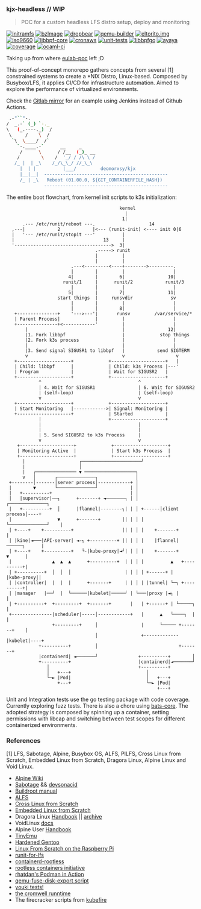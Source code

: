 ### kjx-headless // WIP
> POC for a custom headless LFS distro setup, deploy and monitoring

[![initramfs](https://github.com/deomorxsy/kjx-headless/actions/workflows/initramfs.yml/badge.svg)](https://github.com/deomorxsy/kjx-headless/actions/workflows/initramfs.yml)
[![bzImage](https://github.com/deomorxsy/kjx-headless/actions/workflows/kernel.yml/badge.svg)](https://github.com/deomorxsy/kjx-headless/actions/workflows/kernel.yml)
[![dropbear](https://github.com/deomorxsy/kjx-headless/actions/workflows/dropbear.yml/badge.svg)](https://github.com/deomorxsy/kjx-headless/actions/workflows/dropbear.yml)
[![qemu-builder](https://github.com/deomorxsy/kjx-headless/actions/workflows/qdb.yml/badge.svg)](https://github.com/deomorxsy/kjx-headless/actions/workflows/qdb.yml)
[![eltorito.img](https://github.com/deomorxsy/kjx-headless/actions/workflows/eltorito.yml/badge.svg)](https://github.com/deomorxsy/kjx-headless/actions/workflows/eltorito.yml)
[![iso9660](https://github.com/deomorxsy/kjx-headless/actions/workflows/ci.yml/badge.svg)](https://github.com/deomorxsy/kjx-headless/actions/workflows/ci.yml)
[![libbpf-core](https://github.com/deomorxsy/kjx-headless/actions/workflows/bee.yml/badge.svg)](https://github.com/deomorxsy/kjx-headless/actions/workflows/bee.yml)
[![cronaws](https://github.com/deomorxsy/kjx-headless/actions/workflows/cronaws.yml/badge.svg)](https://github.com/deomorxsy/kjx-headless/actions/workflows/cronaws.yml)
[![unit-tests](https://github.com/deomorxsy/kjx-headless/actions/workflows/unit.yml/badge.svg)](https://github.com/deomorxsy/kjx-headless/actions/workflows/unit.yml)
[![libbpfgo](https://github.com/deomorxsy/kjx-headless/actions/workflows/libbpfgo.yml/badge.svg)](https://github.com/deomorxsy/kjx-headless/actions/workflows/libbpfgo.yml)
[![ayaya](https://github.com/deomorxsy/kjx-headless/actions/workflows/ayaya.yml/badge.svg)](https://github.com/deomorxsy/kjx-headless/actions/workflows/ayaya.yml)
[![coverage](https://github.com/deomorxsy/kjx-headless/actions/workflows/coverage.yml/badge.svg)](https://github.com/deomorxsy/kjx-headless/actions/workflows/coverage.yml)
[![ocaml-ci](https://github.com/deomorxsy/kjx-headless/actions/workflows/ocaml-ci.yml/badge.svg)](https://github.com/deomorxsy/kjx-headless/actions/workflows/ocaml-ci.yml)

Taking up from where [eulab-poc](https://github.com/deomorxsy/eulab-poc) left ;D

This proof-of-concept monorepo gathers concepts from several [1] constrained systems to create a *NIX Distro, Linux-based. Composed by Busybox/LFS, it applies CI/CD for infrastructure automation. Aimed to explore the performance of virtualized environments.

Check the [Gitlab mirror]() for an example using Jenkins instead of Github Actions.


```sh
 .-"``"-.
/  _.-` (_) `-._
\   (_.----._)  /
 \     /    \  /
  `\  \____/  /`
    `-.____.-`      __     _
     /      \      / /__  (_)_ __
    /        \    /  '_/ / /\ \ /
   /_ |  | _\    /_/\_\_/ //_\_\
     |  | |          |___/         deomorxsy/kjx
     |__|__|  ----------------------------------------------
     /_ | _\   Reboot (01.00.0, ${GIT_CONTAINERFILE_HASH})
              ----------------------------------------------
```



The entire boot flowchart, from kernel init scripts to k3s initialization:
```
                                          kernel
                                            |
                                           1|
      .--- /etc/runit/reboot ---.                    14
  ,---|            2            |<--- (runit-init) <---- init 0|6
  |   '--- /etc/runit/stopit ---'          |
  |                                 13     |
  '------------------------------------>  3|
                                 .-----> runit
                                 |         |
                                 |         |
                        .---<---------<----+-------->---------.
                        |        |         |                  |
                       4|        |        6|                10|
                     runit/1     |      runit/2            runit/3
                        |        |         |                  |
                       5|        |        7|                11|
                   start things  |     runsvdir              sv
                        |        |         |                  |
                        |        |        8|                  |
   +---------------+    '--->---'|       runsv         /var/service/*
   | Parent Process|             |         |                  |
   +---------------+<------------'         |                  |
       |                                   |                12|
       |1. Fork libbpf                     |             stop things
       |2. Fork k3s process                |                  |
       |                                   |                  |
       |3. Send signal SIGUSR1 to libbpf   |            send SIGTERM
       v                                   v                   v
   +--------------------+             +--------------------+   |
   | Child: libbpf      |             | Child: k3s Process |---'
   | Program            |             | Wait for SIGUSR2   |
   +--------------------+             +--------------------+
            ^                                    ^
            | 4. Wait for SIGUSR1                | 6. Wait for SIGUSR2
            | (self-loop)                        | (self-loop)
            v                                    v
   +--------------------+             +--------------------+
   | Start Monitoring   |------------>| Signal: Monitoring |
   +--------------------+             | Started            |
            |                         +--------------------+
            |                                    |
            |                                    |
            | 5. Send SIGUSR2 to k3s Process     |
            v                                    v
    +--------------------+             +--------------------+
    | Monitoring Active  |             | Start k3s Process  |
    +--------------------+             +--------------------+
      |                    ┌──────────────────────┘
      |                    │
      |   ┌─────────────── ▼ ───────────────────┐
      v   │       ┌──────────────┐              │
 +--------│-------│server process│------------+ │
 |        ▼       └──────────────┘            | │
 |   +----------+                             | │
 |   |supervisor|──┐      +-------+ ◄───────┐ | │        ┌──────────────┐
 |   +----------+  │      |flannel|--------┐| | │ +------│client process│----+
 |                 ▼      +-------+        || | │ |      └──────────────┘    |
 | +----+    +----------+                  || | │ |    +-------+             |
 | |kine|◄───|API-server| ◄-┐ +----------+ || | │ |    |flannel|──────┐      |
 | +----+    +----------+   └-|kube-proxy|◄┘| | │ |    +-------+      ▼      |
 |               ▲  ▲  ▲      +----------+  | | │ |          ▲   +----------+|
 | +----------+  │  │  │                    | | │ | +------+ |   |kube-proxy||
 | |controller|  |  |  |      +-------+     | | │ | |tunnel| └─┐ +----------+|
 | |manager   |──┘  |  └──────|kubelet|─────┘ | └───|proxy |◄┐ |             |
 | +----------+  +---------+  +-------+       |   | +------+ | └─────┐       |
 +---------------|scheduler|-----│------------+   |      ▲   └────┐  |       |
                 +---------+     │                |      └───── +-------+    |
                                 │                +-------------|kubelet|----+
            +----------+         │                              +-------+
            |containerd| ◄───────┘               +----------+        │
            +----------+                         |containerd|◄───────┘
               │                                 +----------+
               │   +---+                            │
               └─► |Pod|                            │   +---+
                   +---+                            └─► |Pod|
                                                        +---+
```

Unit and Integration tests use the go testing package with code coverage. Currently exploring fuzz tests. There is also a chore using [bats-core](https://bats-core.readthedocs.io/). The adopted strategy is composed by spinning up a container, setting permissions with libcap and switching between test scopes for different containerized environments.


### References

[1] LFS, Sabotage, Alpine, Busybox OS, ALFS, PILFS, Cross Linux from Scratch, Embedded Linux from Scratch, Dragora Linux, Alpine Linux and Void Linux.

- [Alpine Wiki](https://wiki.alpinelinux.org/)
- [Sabotage](https://sabotage-linux.github.io/) && [devsonacid](https://sabotage-linux.neocities.org/blog/)
- [Buildroot manual](https://buildroot.org/downloads/manual/manual.pdf)
- [ALFS](https://www.linuxfromscratch.org/alfs/)
- [Cross Linux from Scratch](https://trac.clfs.org/)
- [Embedded Linux from Scratch](https://bootlin.com/doc/legacy/elfs/embedded_lfs.pdf)
- Dragora Linux [Handbook](http://www.dragora.org/download/web-handbook/) || [archive](https://archive.fo/FQekg)
- VoidLinux [docs](https://docs.voidlinux.org/)
- Alpine User [Handbook](https://docs.alpinelinux.org/user-handbook/0.1a/index.html)
- [TinyEmu](https://bellard.org/tinyemu/readme.txt)
- [Hardened Gentoo](https://wiki.gentoo.org/wiki/Project:Hardened)
- [Linux From Scratch on the Raspberry Pi](https://intestinate.com/pilfs/about.html)
- [runit-for-lfs](https://github.com/inthecloud247/runit-for-lfs)
- [containerd-rootless](https://github.com/containerd/nerdctl/blob/main/extras/rootless/containerd-rootless.sh)
- [rootless containers initiative](https://rootlesscontaine.rs/)
- [rhatdan's Podman in Action](https://www.manning.com/books/podman-in-action)
- [qemu-fuse-disk-export script](https://gitlab.com/hreitz/qemu-scripts/-/blob/main/qemu-fuse-disk-export.py)
- [youki tests!](https://github.com/containers/youki/blob/main/tests/k8s/Dockerfile)
- [the cromwell runntime](https://github.com/guni1192/cromwell)
- The firecracker scripts from [kubefire](https://github.com/innobead/kubefire)
